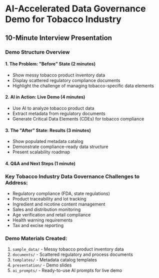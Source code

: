 # AI-Accelerated Data Governance Demo for Tobacco Industry
## 10-Minute Interview Presentation

### Demo Structure Overview

#### 1. The Problem: "Before" State (2 minutes)
- Show messy tobacco product inventory data
- Display scattered regulatory compliance documents
- Highlight the challenge of managing tobacco-specific data elements

#### 2. AI in Action: Live Demo (4 minutes)
- Use AI to analyze tobacco product data
- Extract metadata from regulatory documents
- Generate Critical Data Elements (CDEs) for tobacco compliance

#### 3. The "After" State: Results (3 minutes)
- Show populated metadata catalog
- Demonstrate compliance-ready data structure
- Present scalability roadmap

#### 4. Q&A and Next Steps (1 minute)

### Key Tobacco Industry Data Governance Challenges to Address:
- Regulatory compliance (FDA, state regulations)
- Product traceability and lot tracking
- Ingredient and nicotine content management
- Sales and distribution monitoring
- Age verification and retail compliance
- Health warning requirements
- Tax and excise reporting

### Demo Materials Created:
1. `sample_data/` - Messy tobacco product inventory data
2. `documents/` - Scattered regulatory and process documents
3. `templates/` - Metadata catalog templates
4. `presentation/` - Demo slides
5. `ai_prompts/` - Ready-to-use AI prompts for live demo 